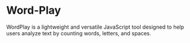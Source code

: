 # Word-Play
WordPlay is a lightweight and versatile JavaScript tool designed to help users analyze text by counting words, letters, and spaces.
